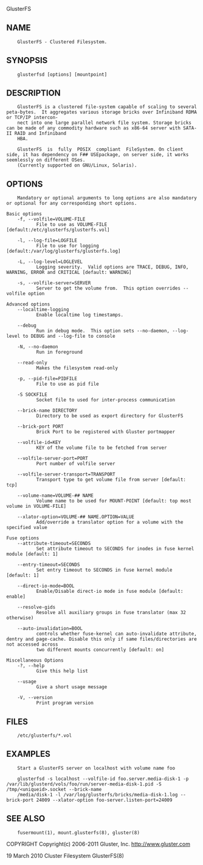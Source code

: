  GlusterFS
 
## NAME
        GlusterFS - Clustered Filesystem.
 
## SYNOPSIS
        glusterfsd [options] [mountpoint]
 
## DESCRIPTION
        GlusterFS is a clustered file-system capable of scaling to several peta-bytes.  It aggregates various storage bricks over Infiniband RDMA or TCP/IP intercon‐
        nect into one large parallel network file system. Storage bricks can be made of any commodity hardware such as x86-64 server with SATA-II RAID and Infiniband
        HBA.
 
        GlusterFS  is  fully  POSIX  compliant  FileSystem. On client side, it has dependency on F## USEpackage, on server side, it works seemlessly on different OSes.
        (Currently supported on GNU/Linux, Solaris).
 
## OPTIONS
        Mandatory or optional arguments to long options are also mandatory or optional for any corresponding short options.
 
    Basic options
        -f, --volfile=VOLUME-FILE
               File to use as VOLUME-FILE [default:/etc/glusterfs/glusterfs.vol]
 
        -l, --log-file=LOGFILE
               File to use for logging [default:/var/log/glusterfs/glusterfs.log]
 
        -L, --log-level=LOGLEVEL
               Logging severity.  Valid options are TRACE, DEBUG, INFO, WARNING, ERROR and CRITICAL [default: WARNING]
 
        -s, --volfile-server=SERVER
               Server to get the volume from.  This option overrides --volfile option
 
    Advanced options
        --localtime-logging
               Enable localtime log timestamps.
 
        --debug
               Run in debug mode.  This option sets --no-daemon, --log-level to DEBUG and --log-file to console
 
        -N, --no-daemon
               Run in foreground
 
        --read-only
               Makes the filesystem read-only
 
        -p, --pid-file=PIDFILE
               File to use as pid file
 
        -S SOCKFILE
               Socket file to used for inter-process communication
 
        --brick-name DIRECTORY
               Directory to be used as export directory for GlusterFS
 
        --brick-port PORT
               Brick Port to be registered with Gluster portmapper
 
        --volfile-id=KEY
               KEY of the volume file to be fetched from server
 
        --volfile-server-port=PORT
               Port number of volfile server
 
        --volfile-server-transport=TRANSPORT
               Transport type to get volume file from server [default: tcp]
 
        --volume-name=VOLUME-## NAME
               Volume name to be used for MOUNT-POINT [default: top most volume in VOLUME-FILE]
 
        --xlator-option=VOLUME-## NAME.OPTION=VALUE
               Add/override a translator option for a volume with the specified value
 
    Fuse options
        --attribute-timeout=SECONDS
               Set attribute timeout to SECONDS for inodes in fuse kernel module [default: 1]
 
        --entry-timeout=SECONDS
               Set entry timeout to SECONDS in fuse kernel module [default: 1]
 
        --direct-io-mode=BOOL
               Enable/Disable direct-io mode in fuse module [default: enable]
 
        --resolve-gids
               Resolve all auxiliary groups in fuse translator (max 32 otherwise)
 
        --auto-invalidation=BOOL
               controls whether fuse-kernel can auto-invalidate attribute, dentry and page-cache. Disable this only if same files/directories are not accessed across
               two different mounts concurrently [default: on]
 
    Miscellaneous Options
        -?, --help
               Give this help list
 
        --usage
               Give a short usage message
 
        -V, --version
               Print program version
 
## FILES
        /etc/glusterfs/*.vol
 
## EXAMPLES
        Start a GlusterFS server on localhost with volume name foo
 
        glusterfsd -s localhost --volfile-id foo.server.media-disk-1 -p /var/lib/glusterd/vols/foo/run/server-media-disk-1.pid -S /tmp/<uniqueid>.socket --brick-name
        /media/disk-1 -l /var/log/glusterfs/bricks/media-disk-1.log --brick-port 24009 --xlator-option foo-server.listen-port=24009
 
## SEE ALSO
        fusermount(1), mount.glusterfs(8), gluster(8)
 
 COPYRIGHT
        Copyright(c) 2006-2011  Gluster, Inc.  <http://www.gluster.com>
 
 19 March 2010                                                            Cluster Filesystem                                                             GlusterFS(8)
